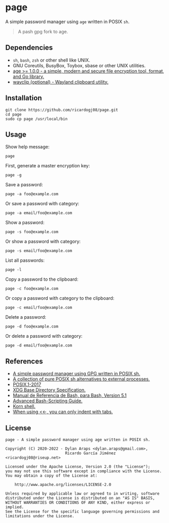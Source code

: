 # page

A simple password manager using `age` written in POSIX `sh`.

> A pash gpg fork to age.

## Dependencies

* `sh`, `bash`, `zsh` or other shell like UNIX.
* GNU Coreutils, BusyBox, Toybox, sbase or other UNIX utilities.
* [age >= 1.0.0 - a simple, modern and secure file encryption tool, format, and Go library.](https://github.com/FiloSottile/age)
* [wayclip (optional) -  Wayland clipboard utility.](https://github.com/noocsharp/wayclip)

## Installation

    git clone https://github.com/ricardogj08/page.git
    cd page
    sudo cp page /usr/local/bin

## Usage

Show help message:

    page

First, generate a master encryption key:

    page -g

Save a password:

    page -a foo@example.com

Or save a password with category:

    page -a email/foo@example.com

Show a password:

    page -s foo@example.com

Or show a password with category:

    page -s email/foo@example.com

List all passwords:

    page -l

Copy a password to the clipboard:

    page -c foo@example.com

Or copy a password with category to the clipboard:

    page -c email/foo@example.com

Delete a password:

    page -d foo@example.com

Or delete a password with category:

    page -d email/foo@example.com

## References

* [A simple password manager using GPG written in POSIX sh.](https://github.com/dylanaraps/pash)
* [A collection of pure POSIX sh alternatives to external processes.](https://github.com/dylanaraps/pure-sh-bible)
* [POSIX.1-2017](https://pubs.opengroup.org/onlinepubs/9699919799/utilities/contents.html)
* [XDG Base Directory Specification.](https://specifications.freedesktop.org/basedir-spec/basedir-spec-latest.html)
* [Manual de Referencia de Bash, para Bash, Version 5.1](https://freakspot.net/programas/docs/bash/manual-de-referencia-de-Bash_5.1.html)
* [Advanced Bash-Scripting Guide.](https://tldp.org/LDP/abs/html/)
* [Korn shell.](https://www.ibm.com/docs/en/aix/7.3?topic=shells-korn-shell)
* [When using <<-, you can only indent with tabs.](https://github.com/koalaman/shellcheck/wiki/SC1040)

## License

    page - A simple password manager using age written in POSIX sh.

    Copyright (C) 2020-2022 - Dylan Araps <dylan.araps@gmail.com>,
                              Ricardo García Jiménez <ricardogj08@riseup.net>

    Licensed under the Apache License, Version 2.0 (the "License");
    you may not use this software except in compliance with the License.
    You may obtain a copy of the License at:

        http://www.apache.org/licenses/LICENSE-2.0

    Unless required by applicable law or agreed to in writing, software
    distributed under the License is distributed on an "AS IS" BASIS,
    WITHOUT WARRANTIES OR CONDITIONS OF ANY KIND, either express or implied.
    See the License for the specific language governing permissions and
    limitations under the License.
